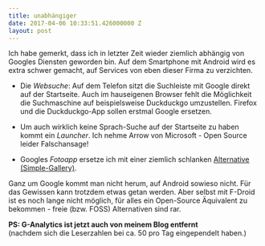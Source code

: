 ```yaml
---
title: unabhängiger
date: 2017-04-06 10:33:51.426000000 Z
layout: post
---
```


Ich habe gemerkt, dass ich in letzter Zeit wieder ziemlich abhängig von Googles Diensten geworden bin. Auf dem Smartphone mit Android wird es extra schwer gemacht, auf Services von eben dieser Firma zu verzichten.

- Die *Websuche*: Auf dem Telefon sitzt die Suchleiste mit Google 	direkt auf der Startseite. Auch im hauseigenen Browser fehlt die Möglichkeit die 	Suchmaschine auf beispielsweise Duckduckgo umzustellen. Firefox und die Duckduckgo-App sollen erstmal Google ersetzen.

- Um auch wirklich keine Sprach-Suche auf der Startseite zu haben kommt ein *Launcher*. 	Ich nehme Arrow von Microsoft - Open Source leider Falschansage!

- Googles *Fotoapp* ersetze ich mit einer ziemlich schlanken [Alternative (Simple-Gallery)](https://github.com/SimpleMobileTools/Simple-Gallery).

Ganz um Google kommt man nicht herum, auf Android sowieso nicht. Für das Gewissen kann trotzdem etwas getan werden.
Aber selbst mit F-Droid ist es noch lange nicht möglich, für alles ein Open-Source Äquivalent zu bekommen - freie (bzw. FOSS) Alternativen sind rar.

**PS: G-Analytics ist jetzt auch von meinem Blog entfernt**  
(nachdem sich die Leserzahlen bei ca. 50 pro Tag eingependelt haben.)
